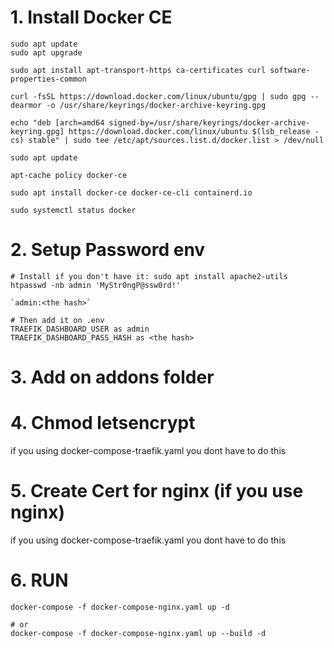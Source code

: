 # 1. Install Docker CE

```
sudo apt update
sudo apt upgrade
```

```
sudo apt install apt-transport-https ca-certificates curl software-properties-common
```

```
curl -fsSL https://download.docker.com/linux/ubuntu/gpg | sudo gpg --dearmor -o /usr/share/keyrings/docker-archive-keyring.gpg
```

```
echo "deb [arch=amd64 signed-by=/usr/share/keyrings/docker-archive-keyring.gpg] https://download.docker.com/linux/ubuntu $(lsb_release -cs) stable" | sudo tee /etc/apt/sources.list.d/docker.list > /dev/null

sudo apt update
```

```
apt-cache policy docker-ce
```

```
sudo apt install docker-ce docker-ce-cli containerd.io
```

```
sudo systemctl status docker
```

# 2. Setup Password env

```
# Install if you don't have it: sudo apt install apache2-utils
htpasswd -nb admin 'MyStr0ngP@ssw0rd!'

`admin:<the hash>`

# Then add it on .env
TRAEFIK_DASHBOARD_USER as admin
TRAEFIK_DASHBOARD_PASS_HASH as <the hash>
```


# 3. Add on addons folder



# 4. Chmod letsencrypt

if you using docker-compose-traefik.yaml you dont have to do this


# 5. Create Cert for nginx (if you use nginx)

if you using docker-compose-traefik.yaml you dont have to do this



# 6. RUN

```
docker-compose -f docker-compose-nginx.yaml up -d

# or
docker-compose -f docker-compose-nginx.yaml up --build -d
```
